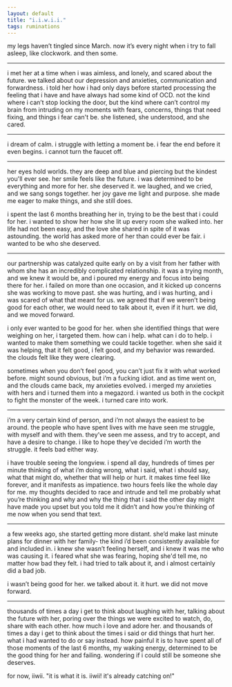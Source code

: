 ```yaml
---
layout: default
title: "i.i.w.i.i."
tags: ruminations
---
```


my legs haven’t tingled since March. now it’s every night when i try to fall asleep, like clockwork. and then some.

***

i met her at a time when i was aimless, and lonely, and scared about the future. we talked about our depression and anxieties, communication and forwardness. i told her how i had only days before started processing the feeling that i have and have always had some kind of OCD. not the kind where i can’t stop locking the door, but the kind where can’t control my brain from intruding on my moments with fears, concerns, things that need fixing, and things i fear can't be. she listened, she understood, and she cared.

***

i dream of calm. i struggle with letting a moment be. i fear the end before it even begins. i cannot turn the faucet off.

***

her eyes hold worlds. they are deep and blue and piercing but the kindest you'll ever see. her smile feels like the future. i was determined to be everything and more for her. she deserved it. we laughed, and we cried, and we sang songs together. her joy gave me light and purpose. she made me eager to make things, and she still does.

i spent the last 6 months breathing her in, trying to be the best that i could for her. i wanted to show her how she lit up every room she walked into. her life had not been easy, and the love she shared in spite of it was astounding. the world has asked more of her than could ever be fair. i wanted to be who she deserved.

***

our partnership was catalyzed quite early on by a visit from her father with whom she has an incredibly complicated relationship. it was a trying month, and we knew it would be,
and i poured my energy and focus into being there for her. i failed on more than one occasion, and it kicked up concerns she was working to move past. she was hurting, and i was hurting, and i was scared of what that meant for us. we agreed that if we weren’t being good for each other, we would need to talk about it, even if it hurt. we did, and we moved forward.

i only ever wanted to be good for her. when she identified things that were weighing on her, i targeted them. how can i help. what can i do to help. i wanted to make them something we could tackle together. when she said it was helping, that it felt good, i felt good, and my behavior was rewarded. the clouds felt like they were clearing. 

sometimes when you don’t feel good, you can’t just fix it with what worked before. might sound obvious, but i’m a fucking idiot. and as time went on, and the clouds came back, my anxieties evolved. i merged my anxieties with hers and i turned them into a megazord. i wanted us both in the cockpit to fight the monster of the week. i turned care into work.

***

i’m a very certain kind of person, and i’m not always the easiest to be around. the people who have spent lives with me have seen me struggle, with myself and with them. they’ve seen me assess, and try to accept, and have a desire to change. i like to hope they’ve decided i’m worth the struggle. it feels bad either way.

i have trouble seeing the longview. i spend all day, hundreds of times per minute thinking of what i’m doing wrong, what i said, what i should say, what that might do, whether that will help or hurt. it makes time feel like forever, and it manifests as impatience. two hours feels like the whole day for me. my thoughts decided to race and intrude and tell me probably what you’re thinking and why and why the thing that i said the other day might have made you upset but you told me it didn’t and how you’re thinking of me now when you send that text.

***

a few weeks ago, she started getting more distant. she’d make last minute plans for dinner with her family- the kind i’d been consistently available for and included in. i knew she wasn’t feeling herself, and i knew it was me who was causing it. i feared what she was fearing, hoping she'd tell me, no matter how bad they felt. i had tried to talk about it, and i almost certainly did a bad job.

i wasn’t being good for her. we talked about it. it hurt. we did not move forward.

***

thousands of times a day i get to think about laughing with her, talking about the future with her, poring over the things we were excited to watch, do, share with each other. how much i love and adore her.
and thousands of times a day i get to think about the times i said or did things that hurt her. what i had wanted to do or say instead. how painful it is to have spent all of those moments of the last 6 months, my waking energy, determined to be the good thing for her and failing. wondering if i could still be someone she deserves.

for now, iiwii. "it is what it is. iiwii! it's already catching on!"